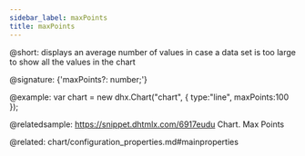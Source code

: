 ```yaml
---
sidebar_label: maxPoints
title: maxPoints
---          
```


@short: displays an average number of values in case a data set is too large to show all the values in the chart

@signature: {'maxPoints?: number;'}

@example: 
var chart = new dhx.Chart("chart", {
	type:"line",
	maxPoints:100
});

@relatedsample:
https://snippet.dhtmlx.com/6917eudu	Chart. Max Points

@related:
chart/configuration_properties.md#mainproperties